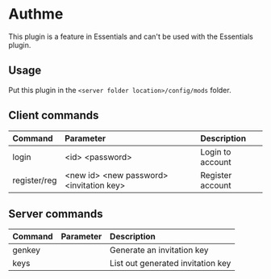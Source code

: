 # Authme
This plugin is a feature in Essentials and can't be used with the Essentials plugin.

## Usage
Put this plugin in the ``<server folder location>/config/mods`` folder.<br>

## Client commands
| Command | Parameter | Description |
|:---|:---|:--- |
| login | &lt;id&gt; &lt;password&gt; | Login to account |
| register/reg | &lt;new id&gt; &lt;new password&gt; &lt;invitation key&gt; | Register account |

## Server commands
| Command | Parameter | Description |
|:---|:---|:--- |
| genkey | | Generate an invitation key |
| keys | | List out generated invitation key |